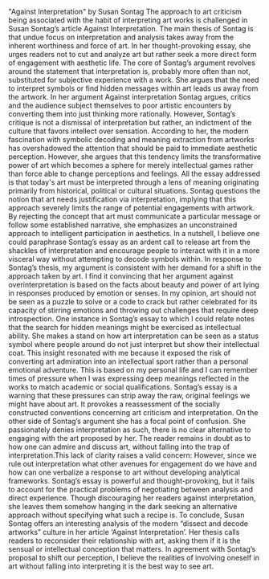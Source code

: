 "Against Interpretation" by Susan Sontag
The approach to art criticism being associated with the habit of interpreting art works is challenged in Susan Sontag’s article Against Interpretation. The main thesis of Sontag is that undue focus on interpretation and analysis takes away from the inherent worthiness and force of art. In her thought-provoking essay, she urges readers not to cut and analyze art but rather seek a more direct form of engagement with aesthetic life.
The core of Sontag’s argument revolves around the statement that interpretation is, probably more often than not, substituted for subjective experience with a work. She argues that the need to interpret symbols or find hidden messages within art leads us away from the artwork. In her argument Against interpretation Sontag argues, critics and the audience subject themselves to poor artistic encounters by converting them into just thinking more rationally.
However, Sontag’s critique is not a dismissal of interpretation but rather, an indictment of the culture that favors intellect over sensation. According to her, the modern fascination with symbolic decoding and meaning extraction from artworks has overshadowed the attention that should be paid to immediate aesthetic perception. However, she argues that this tendency limits the transformative power of art which becomes a sphere for merely intellectual games rather than force able to change perceptions and feelings.
All the essay addressed is that today's art must be interpreted through a lens of meaning originating primarily from historical, political or cultural situations. Sontag questions the notion that art needs justification via interpretation, implying that this approach severely limits the range of potential engagements with artwork. By rejecting the concept that art must communicate a particular message or follow some established narrative, she emphasizes an unconstrained approach to intelligent participation in aesthetics.
In a nutshell, I believe one could paraphrase Sontag’s essay as an ardent call to release art from the shackles of interpretation and encourage people to interact with it in a more visceral way without attempting to decode symbols within.
In response to Sontag’s thesis, my argument is consistent with her demand for a shift in the approach taken by art. I find it convincing that her argument against overinterpretation is based on the facts about beauty and power of art lying in responses produced by emotion or senses. In my opinion, art should not be seen as a puzzle to solve or a code to crack but rather celebrated for its capacity of stirring emotions and throwing out challenges that require deep introspection.
One instance in Sontag’s essay to which I could relate notes that the search for hidden meanings might be exercised as intellectual ability. She makes a stand on how art interpretation can be seen as a status symbol where people around do not just interpret but show their intellectual coat. This insight resonated with me because it exposed the risk of converting art admiration into an intellectual sport rather than a personal emotional adventure. This is based on my personal life and I can remember times of pressure when I was expressing 
deep meanings reflected in the works to match academic or social qualifications. Sontag’s essay is a warning that these pressures can strip away the raw, original feelings we might have about art. It provokes a reassessment of the socially constructed conventions concerning art criticism and interpretation.
On the other side of Sontag’s argument she has a focal point of confusion. She passionately denies interpretation as such, there is no clear alternative to engaging with the art proposed by her. The reader remains in doubt as to how one can admire and discuss art, without falling into the trap of interpretation.This lack of clarity raises a valid concern: However, since we rule out interpretation what other avenues for engagement do we have and how can one verbalize a response to art without developing analytical frameworks. Sontag’s 
essay is powerful and thought-provoking, but it fails to account for the practical problems of negotiating between analysis and direct experience. Though discouraging her readers against interpretation, she leaves them somehow hanging in the dark seeking an alternative approach without specifying what such a recipe is.
To conclude, Susan Sontag offers an interesting analysis of the modern “dissect and decode artworks” culture in her article ‘Against Interpretation’. Her thesis calls readers to reconsider their relationship with art, asking them if it is the sensual or intellectual conception that matters. In agreement with Sontag’s proposal to shift our perception, I believe the realities of involving oneself in art without falling into interpreting it is the best way to see art. 
